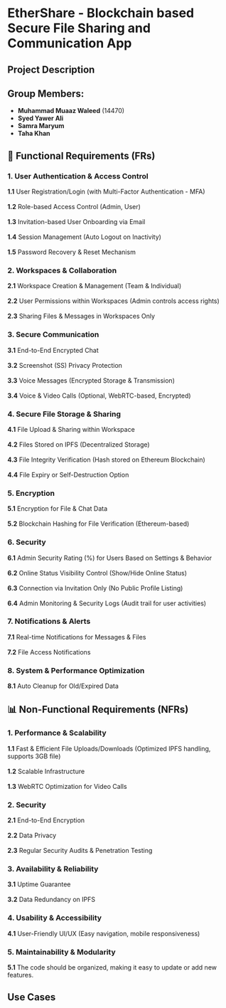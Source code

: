 # EtherShare - Blockchain based Secure File Sharing and Communication App  

## Project Description  

## Group Members:  

- **Muhammad Muaaz Waleed** (14470) <br>  
- **Syed Yawer Ali** <br>  
- **Samra Maryum** <br>  
- **Taha Khan** <br>  

## 📜 Functional Requirements (FRs)  

### 1. User Authentication & Access Control  

**1.1** User Registration/Login (with Multi-Factor Authentication - MFA) <br>  
**1.2** Role-based Access Control (Admin, User) <br>  
**1.3** Invitation-based User Onboarding via Email <br>  
**1.4** Session Management (Auto Logout on Inactivity) <br>  
**1.5** Password Recovery & Reset Mechanism <br>  

### 2. Workspaces & Collaboration  

**2.1** Workspace Creation & Management (Team & Individual) <br>  
**2.2** User Permissions within Workspaces (Admin controls access rights) <br>  
**2.3** Sharing Files & Messages in Workspaces Only <br>  

### 3. Secure Communication  

**3.1** End-to-End Encrypted Chat <br>  
**3.2** Screenshot (SS) Privacy Protection <br>  
**3.3** Voice Messages (Encrypted Storage & Transmission) <br>  
**3.4** Voice & Video Calls (Optional, WebRTC-based, Encrypted) <br>  

### 4. Secure File Storage & Sharing  

**4.1** File Upload & Sharing within Workspace <br>  
**4.2** Files Stored on IPFS (Decentralized Storage) <br>  
**4.3** File Integrity Verification (Hash stored on Ethereum Blockchain) <br>  
**4.4** File Expiry or Self-Destruction Option <br>  

### 5. Encryption  

**5.1** Encryption for File & Chat Data <br>  
**5.2** Blockchain Hashing for File Verification (Ethereum-based) <br>  

### 6. Security  

**6.1** Admin Security Rating (%) for Users Based on Settings & Behavior <br>  
**6.2** Online Status Visibility Control (Show/Hide Online Status) <br>  
**6.3** Connection via Invitation Only (No Public Profile Listing) <br>  
**6.4** Admin Monitoring & Security Logs (Audit trail for user activities) <br>  

### 7. Notifications & Alerts  

**7.1** Real-time Notifications for Messages & Files <br>  
**7.2** File Access Notifications <br>  

### 8. System & Performance Optimization  

**8.1** Auto Cleanup for Old/Expired Data <br>  

## 📊 Non-Functional Requirements (NFRs)  

### 1. Performance & Scalability  

**1.1** Fast & Efficient File Uploads/Downloads (Optimized IPFS handling, supports 3GB file) <br>  
**1.2** Scalable Infrastructure <br>  
**1.3** WebRTC Optimization for Video Calls <br>  

### 2. Security  

**2.1** End-to-End Encryption <br>  
**2.2** Data Privacy <br>  
**2.3** Regular Security Audits & Penetration Testing <br>  

### 3. Availability & Reliability  

**3.1** Uptime Guarantee <br>  
**3.2** Data Redundancy on IPFS <br>  

### 4. Usability & Accessibility  

**4.1** User-Friendly UI/UX (Easy navigation, mobile responsiveness) <br>  

### 5. Maintainability & Modularity  

**5.1** The code should be organized, making it easy to update or add new features. <br>  

## Use Cases
